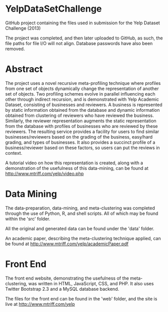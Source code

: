 YelpDataSetChallenge
====================

GitHub project containing the files used in submission for the Yelp Dataset Challenge (2013)

The project was completed, and then later uploaded to GitHub, as such, the file paths for file I/O will not align.  Database passwords have also been removed.

Abstract
========

The project uses a novel recursive meta-profiling technique where profiles from one set of objects dynamically change the representation of another
set of objects. Two profiling schemes evolve in parallel influencing each other through indirect recursion, and is demonstrated with Yelp Academic Dataset, consisting of businesses and reviewers. A business is represented by static information obtained from the database and dynamic information obtained from clustering of reviewers who have reviewed the business. Similarly, the reviewer representation augments the static representation from the database with profiles of businesses who are reviewed by these reviewers. The resulting service provides a facility for users to find similar businesses/reviewers based on the grading of the business, easy/hard grading, and types of businesses. It also provides a succinct profile of a business/reviewer based on these factors, so users can put the reviews in context.

A tutorial video on how this representation is created, along with a demonstration of the usefulness of this data-mining, can be found at http://www.mtriff.com/yelp/video.php

Data Mining
===========

The data-preparation, data-mining, and meta-clustering was completed through the use of Python, R, and shell scripts.  All of which may be found within the 'src' folder.

All the original and generated data can be found under the 'data' folder.

An academic paper, describing the meta-clustering technique applied, can be found at http://www.mtriff.com/yelp/academicPaper.pdf

Front End
=========

The front end website, demonstrating the usefulness of the meta-clustering, was written in HTML, JavaScript, CSS, and PHP.  It also uses Twitter Bootstrap 2.3 and a MySQL database backend.

The files for the front end can be found in the 'web' folder, and the site is live at http://www.mtriff.com/yelp
